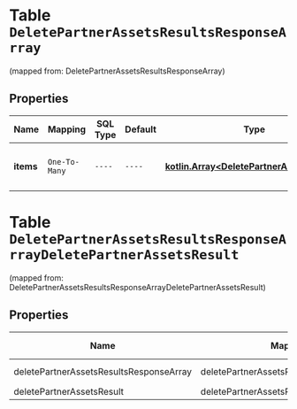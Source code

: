 
# Table `DeletePartnerAssetsResultsResponseArray`
(mapped from: DeletePartnerAssetsResultsResponseArray)

## Properties
Name | Mapping | SQL Type | Default | Type | Description | Notes
---- | ------- | -------- | ------- | ---- | ----------- | -----
**items** | `One-To-Many` | `----` | `----`  | [**kotlin.Array&lt;DeletePartnerAssetsResult&gt;**](DeletePartnerAssetsResult.md) | List of terminated asset access. |  [optional]


# **Table `DeletePartnerAssetsResultsResponseArrayDeletePartnerAssetsResult`**
(mapped from: DeletePartnerAssetsResultsResponseArrayDeletePartnerAssetsResult)

## Properties
Name | Mapping | SQL Type | Default | Type | Description | Notes
---- | ------- | -------- | ------- | ---- | ----------- | -----
deletePartnerAssetsResultsResponseArray | deletePartnerAssetsResultsResponseArray | long | | kotlin.Long | Primary Key | *one*
deletePartnerAssetsResult | deletePartnerAssetsResult | long | | kotlin.Long | Foreign Key | *many*




